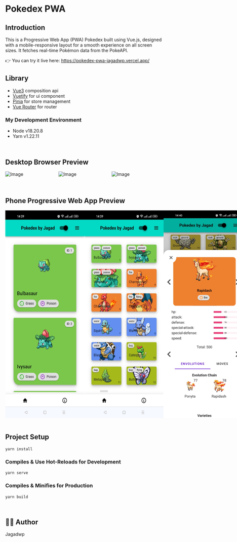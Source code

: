 # Pokedex PWA

## Introduction
This is a Progressive Web App (PWA) Pokedex built using Vue.js, designed with a mobile-responsive layout for a smooth experience on all screen sizes. It fetches real-time Pokémon data from the PokeAPI.

👉 You can try it live here: https://pokedex-pwa-jagadwp.vercel.app/
<br/>

## Library
- [Vue3](https://vuejs.org/) composition api
- [Vuetify](https://vuetifyjs.com/en/) for ui component 
- [Pinia](https://pinia.vuejs.org/) for store management 
- [Vue Router](https://router.vuejs.org/) for router

### My Development Environment 
- Node v18.20.8
- Yarn v1.22.11

<br/>

## Desktop Browser Preview
<div style='display: flex;'>
<img src="https://github.com/user-attachments/assets/82631bc8-a004-43b5-9764-55e67acc9d7a" alt="Image" width="750">
<br/>
<br/>
<img src="https://github.com/user-attachments/assets/14474313-8d49-413d-b1c6-aa600ecca759" alt="Image" width="750">
<br/>
<br/>
<img src="https://github.com/user-attachments/assets/0cff8c58-0fdf-483a-a9dc-b9caf5282ce3" alt="Image" width="750">
</div>

<br/>

## Phone Progressive Web App Preview
<div style='display: flex;'>
<img src="screenshot/pwa-phone-1.jpeg" alt="Image" width="250">
<img src="screenshot/pwa-phone-2.jpeg" alt="Image" width="250">
<img src="screenshot/pwa-phone-3.jpeg" alt="Image" width="250">
</div>

<br/>

## Project Setup
```
yarn install
```

### Compiles & Use Hot-Reloads for Development
```
yarn serve
```

### Compiles & Minifies for Production
```
yarn build
```

<br/>

## 🧑‍💻 Author

Jagadwp